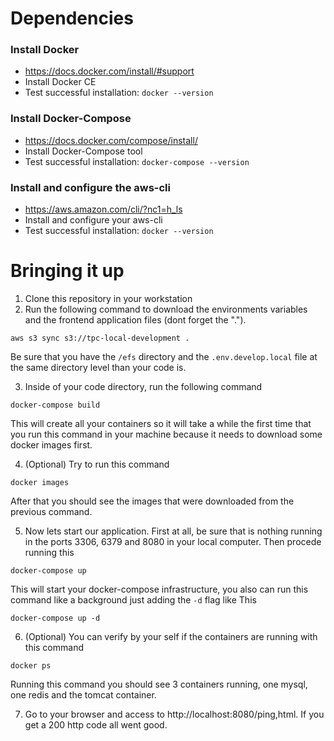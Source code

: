 # Dependencies

### Install Docker
* https://docs.docker.com/install/#support
* Install Docker CE
* Test successful installation:  `docker --version`

### Install Docker-Compose
* https://docs.docker.com/compose/install/
* Install Docker-Compose tool
* Test successful installation:  `docker-compose --version`

### Install and configure the aws-cli
* https://aws.amazon.com/cli/?nc1=h_ls
* Install and configure your aws-cli
* Test successful installation:  `docker --version`

# Bringing it up

1. Clone this repository in your workstation
2. Run the following command to download the environments variables and the frontend application files (dont forget the ".").

```
aws s3 sync s3://tpc-local-development . 
```
Be sure that you have the `/efs` directory and the `.env.develop.local` file at the same directory level than your code is.

3. Inside of your code directory, run the following command

```
docker-compose build
```
This will create all your containers so it will take a while the first time that you run this command in your machine because it needs to download some docker images first.

4. (Optional) Try to run this command

```
docker images
```

After that you should see the images that were downloaded from the previous command.

5. Now lets start our application. First at all, be sure that is nothing running in the ports 3306, 6379 and 8080 in your local computer. Then procede running this

```
docker-compose up
```

This will start your docker-compose infrastructure, you also can run this command like a background just adding the `-d` flag like This

```
docker-compose up -d
```

6. (Optional) You can verify by your self if the containers are running with this command

```
docker ps
```

Running this command you should see 3 containers running, one mysql, one redis and the tomcat container.

7. Go to your browser and access to http://localhost:8080/ping,html. If you get a 200 http code all went good.
